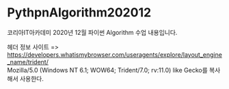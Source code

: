 # PythpnAlgorithm202012
코리아IT아카데미 2020년 12월 파이썬 Algorithm 수업 내용입니다.  

헤더 정보 사이트 => https://developers.whatismybrowser.com/useragents/explore/layout_engine_name/trident/  
Mozilla/5.0 (Windows NT 6.1; WOW64; Trident/7.0; rv:11.0) like Gecko를 복사해서 사용한다.  

